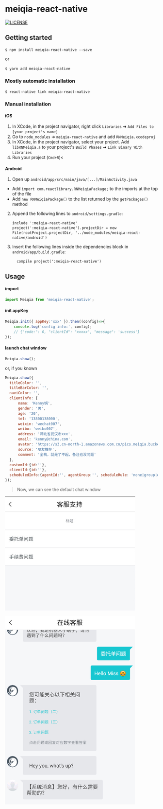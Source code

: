 
# meiqia-react-native

[![LICENSE](https://img.shields.io/badge/license-Anti%20996-blue.svg)](https://github.com/996icu/996.ICU/blob/master/LICENSE)

## Getting started

`$ npm install meiqia-react-native --save`

or

`$ yarn add meiqia-react-native`

### Mostly automatic installation

`$ react-native link meiqia-react-native`

### Manual installation

#### iOS

1. In XCode, in the project navigator, right click `Libraries` ➜ `Add Files to [your project's name]`
2. Go to `node_modules` ➜ `meiqia-react-native` and add `RNMeiqia.xcodeproj`
3. In XCode, in the project navigator, select your project. Add `libRNMeiqia.a` to your project's `Build Phases` ➜ `Link Binary With Libraries`
4. Run your project (`Cmd+R`)<

#### Android

1. Open up `android/app/src/main/java/[...]/MainActivity.java`
  - Add `import com.reactlibrary.RNMeiqiaPackage;` to the imports at the top of the file
  - Add `new RNMeiqiaPackage()` to the list returned by the `getPackages()` method
2. Append the following lines to `android/settings.gradle`:
  	```
  	include ':meiqia-react-native'
  	project(':meiqia-react-native').projectDir = new File(rootProject.projectDir, '../node_modules/meiqia-react-native/android')
  	```
3. Insert the following lines inside the dependencies block in `android/app/build.gradle`:
  	```
      compile project(':meiqia-react-native')
  	```

## Usage

#### import
```javascript
import Meiqia from 'meiqia-react-native';
```

#### init appKey
```javascript
Meiqia.init({ appKey:'xxx' }).then((config)=>{
    console.log('config info:', config);
    // {"code:": 0, "clientId": "xxxxx", "message": 'success'}
});
```

#### launch chat window
```javascript
Meiqia.show(); 
```
or, if you known

```javascript
Meiqia.show({
  titleColor: '',
  titleBarColor: '', 
  naviColor: '', 
  clientInfo: {
      name: 'Kenny锅',
      gender: '男',
      age: '20',
      tel: '13800138000',
      weixin: 'wechat007',
      weibo: 'weibo007',
      address: '湖北省武汉市xxx',
      email: 'kenny@china.com',
      avator: 'https://s3.cn-north-1.amazonaws.com.cn/pics.meiqia.bucket/1dee88eabfbd7bd4',
      source: '朋友推荐',
      comment: '全栈，就是了不起，备注也没问题'
  }, 
  customId:{id:''}, 
  clientId:{id:''}, 
  scheduledInfo:{agentId:'', agentGroup:'', scheduleRule: 'none|group|enterprise', },
});
```

> Now, we can see the default chat window

![](./screenshot/screenshot1.png)

![](./screenshot/screenshot2.png)

